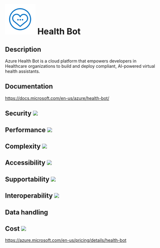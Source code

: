 # <img src ="../img/Health Bot.svg" width=100 /> Health Bot                 



## Description										
Azure Health Bot is a cloud platform that empowers developers in Healthcare organizations to build and deploy compliant, AI-powered virtual health assistants.



## Documentation
https://docs.microsoft.com/en-us/azure/health-bot/


## Security		<img src="../img/star.png" width=100 />  



## Performance		<img src="../img/star.png" width=100 />


	
## Complexity		<img src="../img/star.png" width=100 />



## Accessibility		<img src="../img/star.png" width=100 />



## Supportability		<img src="../img/star.png" width=100 />



## Interoperability		<img src="../img/star.png" width=100 />



## Data handling



## Cost 		<img src="../img/star.png" width=100 />

https://azure.microsoft.com/en-us/pricing/details/health-bot




